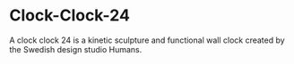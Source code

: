 # Clock-Clock-24
A clock clock 24 is a kinetic sculpture and functional wall clock created by the Swedish design studio Humans.
